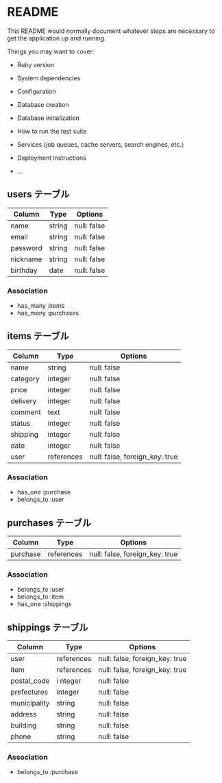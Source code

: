 # README

This README would normally document whatever steps are necessary to get the
application up and running.

Things you may want to cover:

* Ruby version

* System dependencies

* Configuration

* Database creation

* Database initialization

* How to run the test suite

* Services (job queues, cache servers, search engines, etc.)

* Deployment instructions

* ...

## users テーブル

| Column   | Type   | Options     |
| -------- | ------ | ----------- |
| name     | string | null: false |
| email    | string | null: false |
| password | string | null: false |
| nickname | string | null: false |
| birthday | date   | null: false |

### Association

- has_many :items
- has_many :purchases


## items テーブル

| Column    | Type       | Options     |
| --------- | ---------- | ----------- |
| name      | string     | null: false |
| category  | integer    | null: false |
| price     | integer    | null: false |
| delivery  | integer    | null: false |
| comment   | text       | null: false |
| status    | integer    | null: false |
| shipping  | integer    | null: false |
| date      | integer    | null: false |
| user      | references | null: false, foreign_key: true |

### Association

- has_one :purchase
- belongs_to :user


## purchases テーブル

| Column   | Type       | Options                        |
| -------- | ---------- | ------------------------------ |
| purchase | references | null: false, foreign_key: true |

### Association

- belongs_to :user
- belongs_to :item
- has_one :shippings


## shippings テーブル

| Column       | Type       | Options                        |
| ------------ | ---------- | ------------------------------ |
| user         | references | null: false, foreign_key: true |
| item         | references | null: false, foreign_key: true |
| postal_code  |i nteger    | null: false |
| prefectures  | integer    | null: false |
| municipality | string     | null: false |
| address      | string     | null: false |
| building     | string     | null: false |
| phone        | string     | null: false |

### Association

- belongs_to :purchase
